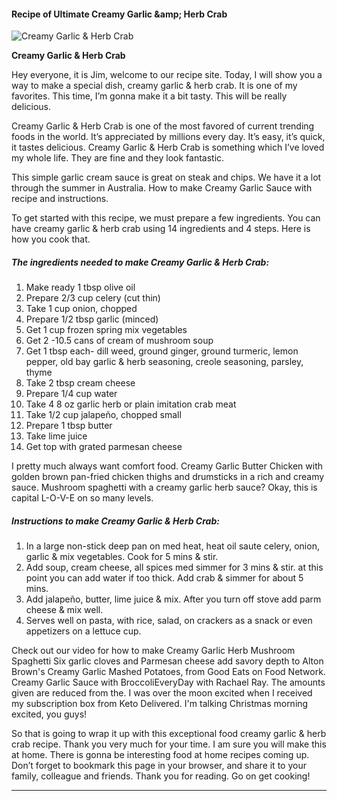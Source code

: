             

#### Recipe of Ultimate Creamy Garlic &amp;amp; Herb Crab

![Creamy Garlic &amp; Herb Crab](https://img-global.cpcdn.com/recipes/5285818024329216/751x532cq70/creamy-garlic-herb-crab-recipe-main-photo.jpg)

**Creamy Garlic &amp; Herb Crab**

Hey everyone, it is Jim, welcome to our recipe site. Today, I will show you a way to make a special dish, creamy garlic & herb crab. It is one of my favorites. This time, I’m gonna make it a bit tasty. This will be really delicious.

Creamy Garlic & Herb Crab is one of the most favored of current trending foods in the world. It’s appreciated by millions every day. It’s easy, it’s quick, it tastes delicious. Creamy Garlic & Herb Crab is something which I’ve loved my whole life. They are fine and they look fantastic.

This simple garlic cream sauce is great on steak and chips. We have it a lot through the summer in Australia. How to make Creamy Garlic Sauce with recipe and instructions.

To get started with this recipe, we must prepare a few ingredients. You can have creamy garlic & herb crab using 14 ingredients and 4 steps. Here is how you cook that.

##### The ingredients needed to make Creamy Garlic & Herb Crab:

1.  Make ready 1 tbsp olive oil
2.  Prepare 2/3 cup celery (cut thin)
3.  Take 1 cup onion, chopped
4.  Prepare 1/2 tbsp garlic (minced)
5.  Get 1 cup frozen spring mix vegetables
6.  Get 2 -10.5 cans of cream of mushroom soup
7.  Get 1 tbsp each- dill weed, ground ginger, ground turmeric, lemon pepper, old bay garlic & herb seasoning, creole seasoning, parsley, thyme
8.  Take 2 tbsp cream cheese
9.  Prepare 1/4 cup water
10.  Take 4 8 oz garlic herb or plain imitation crab meat
11.  Take 1/2 cup jalapeño, chopped small
12.  Prepare 1 tbsp butter
13.  Take lime juice
14.  Get top with grated parmesan cheese

I pretty much always want comfort food. Creamy Garlic Butter Chicken with golden brown pan-fried chicken thighs and drumsticks in a rich and creamy sauce. Mushroom spaghetti with a creamy garlic herb sauce? Okay, this is capital L-O-V-E on so many levels.

##### Instructions to make Creamy Garlic & Herb Crab:

1.  In a large non-stick deep pan on med heat, heat oil saute celery, onion, garlic & mix vegetables. Cook for 5 mins & stir.
2.  Add soup, cream cheese, all spices med simmer for 3 mins & stir. at this point you can add water if too thick. Add crab & simmer for about 5 mins.
3.  Add jalapeño, butter, lime juice & mix. After you turn off stove add parm cheese & mix well.
4.  Serves well on pasta, with rice, salad, on crackers as a snack or even appetizers on a lettuce cup.

Check out our video for how to make Creamy Garlic Herb Mushroom Spaghetti Six garlic cloves and Parmesan cheese add savory depth to Alton Brown's Creamy Garlic Mashed Potatoes, from Good Eats on Food Network. Creamy Garlic Sauce with BroccoliEveryDay with Rachael Ray. The amounts given are reduced from the. I was over the moon excited when I received my subscription box from Keto Delivered. I'm talking Christmas morning excited, you guys!

So that is going to wrap it up with this exceptional food creamy garlic & herb crab recipe. Thank you very much for your time. I am sure you will make this at home. There is gonna be interesting food at home recipes coming up. Don’t forget to bookmark this page in your browser, and share it to your family, colleague and friends. Thank you for reading. Go on get cooking!

* * *